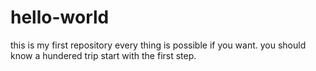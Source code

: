 # hello-world
this is my first repository
every thing is possible if you want.
you should know a hundered trip start with the first step.
